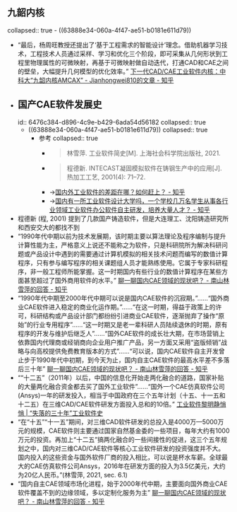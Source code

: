 ## 九韶内核
collapsed:: true
	- ((63888e34-060a-4f47-ae51-b0181e611d79))
- “最后，杨周旺教授还提出了‘基于工程需求的智能设计’理念。借助机器学习技术，工程技术人员通过采样、学习和优化三个阶段，即可采集从几何形状到工程里物理属性的可微映射，再基于可微映射做自动迭代，打通CAD和CAE之间的壁垒，大幅提升几何模型的优化效率。” [下一代CAD/CAE工业软件内核：中科大“九韶内核AMCAX” - Jianhongwei810的文章 - 知乎](https://zhuanlan.zhihu.com/p/570643331)
- ## 国产CAE软件发展史
  id:: 6476c384-d896-4c9e-b429-6ada54d56182
  collapsed:: true
	- ((63888e34-060a-4f47-ae51-b0181e611d79))
	  collapsed:: true
		- 参考
		  collapsed:: true
			- >林雪萍. 工业软件简史[M]. 上海社会科学院出版社, 2021.
			- >程德新. INTECAST凝固模拟软件在铸钢生产中的应用[J]. 热加工工艺, 2001(4): 71–72.
			- ->[国内外工业软件的差距在哪？如何赶上？ - 知乎](https://www.zhihu.com/question/32097547)
			- ->[国内有一所工业软件设计大学吗，一个学校几万名学生从事各行业领域工业软件办公软件自主研发，培养大量人才？ - 知乎](https://www.zhihu.com/question/351577304)
- 程德新 (程, 2001) 提到了几款国产铸造软件，但是大连理工、沈阳铸造研究所和西安交大的都找不到
- “1990年代中期以前为技术发展期，该时期主要以算法理论及程序编制与提升计算性能为主，严格意义上说还不能称之为软件，只是科研院所为解决科研问题或产品设计中遇到的需要通过计算机模拟的相关技术问题而编写的数值计算程序，只有参与编写程序的相关课题组人员才能熟练使用。它属于专家科研程序，非一般工程师所能掌握。这一时期国内有些行业的数值计算程序在某些方面甚至超过了国外商用软件的水平。” [聊一聊国内CAE领域的现状吧？ - 南山林雪萍的回答 - 知乎](https://www.zhihu.com/question/28078166/answer/849373431)
- “1990年代中期至2000年代中期可以说是国内CAE软件的沉寂期。”……“国外商业CAE软件进入稳定的商业化运作期。”……“在这一时期，得益于政策上的许可，科研结构或产品设计部门都纷纷引进商业CAE软件，逐渐抛弃了操作“原始”的行业专用程序”……“这一时期又是老一辈科研人员陆续退休的时期，原有程序的开发与维护后继乏人”……“国外CAE软件的成长壮大期，在市场营销上依靠国内代理商或经销商向企业用户推广产品，另一方面又采用“盗版倾销”战略与向高校提供免费教育版本的方式”……“可以说，国内CAE软件自主开发曾止步于1990年代中初期，到今天为止，国内自主CAE软件的最高水平差不多落后三十年” [聊一聊国内CAE领域的现状吧？ - 南山林雪萍的回答 - 知乎](https://www.zhihu.com/question/28078166/answer/849373431)
- ““十二五”（2011年）以后，中国的信息化开始走两化融合的道路，国家补贴的大量两化融合资金都去买了国外工业软件”……“国外一个CAE仿真软件公司(Ansys)一年的研发投入，相当于中国政府在三个五年计划（十五、十一五和十二五）在三维CAD/CAE软件研发方面投入总和的10倍。” [工业软件黎明静悄悄 | “失落的三十年”工业软件史](https://mp.weixin.qq.com/s/fDKLffIEk9WDqSh6mv8WPQ)
- “在“十五”“十一五”期间，对三维CAD软件研发的总投入是4000万—5000万元的规模，CAE软件则主要通过国家自然基金委的一些项目，每年大约有1000万元的投资。再加上“十二五”搞两化融合的一些间接性的促进，这三个五年规划之中，国内对三维CAD/CAE软件等核心工业软件研发的投资强度并不大。国内投入的这些资金与国外软件厂商的投入相比，可以说是杯水车薪。全球最大的CAE仿真软件公司Ansys，2016年在研发方面的投入为3.5亿美元，大约为20亿人民币。”(林雪萍, 2021, sec. 6.1)
- “国内自主CAE领域市场化进程，始于2000年代中期，主要面向国外商业CAE软件覆盖不到的边缘领域，多以定制化服务为主” [聊一聊国内CAE领域的现状吧？ - 南山林雪萍的回答 - 知乎](https://www.zhihu.com/question/28078166/answer/849373431)